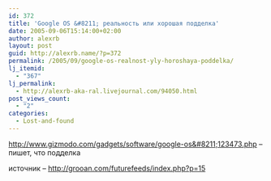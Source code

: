 ```yaml
---
id: 372
title: 'Google OS &#8211; реальность или хорошая подделка'
date: 2005-09-06T15:14:00+02:00
author: alexrb
layout: post
guid: http://alexrb.name/?p=372
permalink: /2005/09/google-os-realnost-yly-horoshaya-poddelka/
lj_itemid:
  - "367"
lj_permalink:
  - http://alexrb-aka-ral.livejournal.com/94050.html
post_views_count:
  - "2"
categories:
  - Lost-and-found
---
```

http://www.gizmodo.com/gadgets/software/google-os&#8211;123473.php &#8211; пишет, что подделка

источник &#8211; http://grooan.com/futurefeeds/index.php?p=15